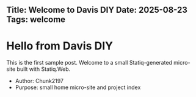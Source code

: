 Title: Welcome to Davis DIY
Date: 2025-08-23
Tags: welcome
---
# Hello from Davis DIY

This is the first sample post. Welcome to a small Statiq-generated micro-site built with Statiq.Web.

- Author: Chunk2197
- Purpose: small home micro-site and project index
